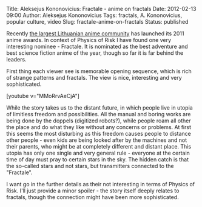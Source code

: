 Title: Aleksejus Kononovicius: Fractale - anime on fractals
Date: 2012-02-13 09:00
Author: Aleksejus Kononovicius
Tags: fractals, A. Kononovicius, popular culture, video
Slug: fractale-anime-on-fractals
Status: published

Recently [the
largest Lithuanian anime community](http://animezona.net) has launched
its 2011 anime awards. In context of Physics of Risk I have found one
very interesting nominee - Fractale. It is nominated as the best
adventure and best science fiction anime of the year, though so far it
is far behind the leaders.

First thing each viewer see is memorable opening sequence, which is rich
of strange patterns and fractals. The view is nice, interesting and very
sophisticated.
<!--more-->

[youtube v="MMoRrvAeCjA"]

While the story takes us to the distant future, in which people live in
utopia of limitless freedom and possibilities. All the manual and boring
works are being done by the doppels (digitized robots?), while people
roam all other the place and do what they like without any concerns or
problems. At first this seems the most disturbing as this freedom causes
people to distance other people - even kids are being looked after by
the machines and not their parents, who might be at completely different
and distant place. This utopia has only one single and very
general rule - everyone at the certain time of day must pray to certain
stars in the sky. The hidden catch is that the so-called stars and not
stars, but transmitters connected to the "Fractale".

I want go in the further details as their not interesting in terms of
Physics of Risk. I'll just provide a minor spoiler - the story itself
deeply relates to fractals, though the connection might have been more
sophisticated.
